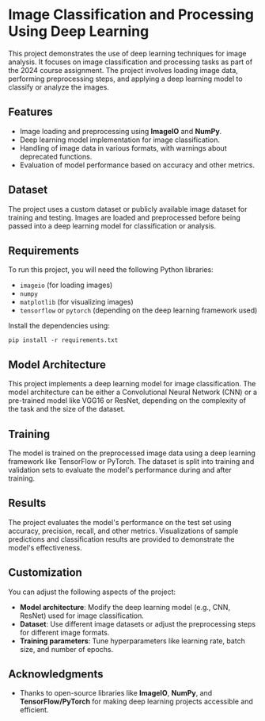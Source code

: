 <h1>Image Classification and Processing Using Deep Learning</h1>

<p>This project demonstrates the use of deep learning techniques for image analysis. It focuses on image classification and processing tasks as part of the 2024 course assignment. The project involves loading image data, performing preprocessing steps, and applying a deep learning model to classify or analyze the images.</p>

<h2>Features</h2>

<ul>
  <li>Image loading and preprocessing using <strong>ImageIO</strong> and <strong>NumPy</strong>.</li>
  <li>Deep learning model implementation for image classification.</li>
  <li>Handling of image data in various formats, with warnings about deprecated functions.</li>
  <li>Evaluation of model performance based on accuracy and other metrics.</li>
</ul>

<h2>Dataset</h2>

<p>The project uses a custom dataset or publicly available image dataset for training and testing. Images are loaded and preprocessed before being passed into a deep learning model for classification or analysis.</p>

<h2>Requirements</h2>

<p>To run this project, you will need the following Python libraries:</p>

<ul>
  <li><code>imageio</code> (for loading images)</li>
  <li><code>numpy</code></li>
  <li><code>matplotlib</code> (for visualizing images)</li>
  <li><code>tensorflow</code> or <code>pytorch</code> (depending on the deep learning framework used)</li>
</ul>

<p>Install the dependencies using:</p>

<pre><code>pip install -r requirements.txt
</code></pre>

<h2>Model Architecture</h2>

<p>This project implements a deep learning model for image classification. The model architecture can be either a Convolutional Neural Network (CNN) or a pre-trained model like VGG16 or ResNet, depending on the complexity of the task and the size of the dataset.</p>

<h2>Training</h2>

<p>The model is trained on the preprocessed image data using a deep learning framework like TensorFlow or PyTorch. The dataset is split into training and validation sets to evaluate the model's performance during and after training.</p>

<h2>Results</h2>

<p>The project evaluates the model's performance on the test set using accuracy, precision, recall, and other metrics. Visualizations of sample predictions and classification results are provided to demonstrate the model's effectiveness.</p>

<h2>Customization</h2>

<p>You can adjust the following aspects of the project:</p>

<ul>
  <li><strong>Model architecture</strong>: Modify the deep learning model (e.g., CNN, ResNet) used for image classification.</li>
  <li><strong>Dataset</strong>: Use different image datasets or adjust the preprocessing steps for different image formats.</li>
  <li><strong>Training parameters</strong>: Tune hyperparameters like learning rate, batch size, and number of epochs.</li>
</ul>

<h2>Acknowledgments</h2>

<ul>
  <li>Thanks to open-source libraries like <strong>ImageIO</strong>, <strong>NumPy</strong>, and <strong>TensorFlow/PyTorch</strong> for making deep learning projects accessible and efficient.</li>
</ul>
